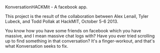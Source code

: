 KonversationHACKMit - A facebook app.

This project is the result of the collaboration between Alex Lenail, Tyler Lubeck, and Todd Pollak at HackMIT, October 5-6 2013. 

You know how you have some friends on facebook which you have massive, and I mean massive chat logs with? Have you ever tried scrolling up to find something in that conversation? It's a finger-workout, and that's what Konversation seeks to fix. 